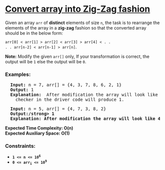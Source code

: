 # [Convert array into Zig-Zag fashion](https://www.geeksforgeeks.org/problems/convert-array-into-zig-zag-fashion1638/1)

Given an array <code>arr</code> of <strong>distinct</strong> elements of size <code>n</code>, the task is to rearrange the 
elements of the array in a <strong>zig-zag</strong> fashion so that the converted array should be in the below form: 

<code>arr[0] < arr[1]  > arr[2] < arr[3] > arr[4] < . . . . arr[n-2] < arr[n-1] > arr[n]</code>. 

<strong>Note:</strong> Modify the given <code>arr[]</code> only, If your transformation is correct, 
the output will be <code>1</code> else the output will be <code>0</code>. 

### **Examples:**
<pre>
  <strong>Input:</strong> n = 7, arr[] = {4, 3, 7, 8, 6, 2, 1}
  <strong>Output:</strong> 1
  <strong>Explanation:</strong>  After modification the array will look like 3 < 7 > 4 < 8 > 2 < 6 > 1, the 
    checker in the driver code will produce 1.
</pre>
<pre>
  <strong>Input:</strong> n = 5, arr[] = {4, 7, 3, 8, 2}
  <strong>Output:/strong> 1
  <strong>Explanation:</strong> After modification the array will look like 4 < 7 > 3 < 8 > 2 hence output will be 1.
</pre>

<strong>Expected Time Complexity:</strong> O(n)<br />
<strong>Expected Auxiliary Space:</strong> O(1)

### **Constraints:**
- <code>1 <= n <= 10<sup>6</sup></code>
- <code>0 <= arr<sub>i</sub> <= 10<sup>9</sup></code>
